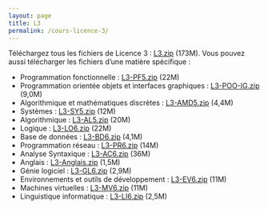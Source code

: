 ```yaml
---
layout: page
title: L3
permalink: /cours-licence-3/
---
```

Téléchargez tous les fichiers de Licence 3&nbsp;: <a class="filename" href="./archives/L3.zip">L3.zip</a> (173M).
Vous pouvez aussi télécharger les fichiers d’une matière
        spécifique&nbsp;:
* Programmation fonctionnelle&nbsp;: <a class="filename" href="./archives/L3-PF5.zip">L3-PF5.zip</a> (22M)
* Programmation orientée objets et interfaces graphiques&nbsp;: <a class="filename" href="./archives/L3-POO-IG.zip">L3-POO-IG.zip</a> (9,0M)
* Algorithmique et mathématiques discrètes&nbsp;: <a class="filename" href="./archives/L3-AMD5.zip">L3-AMD5.zip</a> (4,4M)
* Systèmes&nbsp;: <a class="filename" href="./archives/L3-SY5.zip">L3-SY5.zip</a> (12M)
* Algorithmique&nbsp;: <a class="filename" href="./archives/L3-AL5.zip">L3-AL5.zip</a> (20M)
* Logique&nbsp;: <a class="filename" href="./archives/L3-LO6.zip">L3-LO6.zip</a> (22M)
* Base de données&nbsp;: <a class="filename" href="./archives/L3-BD6.zip">L3-BD6.zip</a> (4,1M)
* Programmation réseau&nbsp;: <a class="filename" href="./archives/L3-PR6.zip">L3-PR6.zip</a> (14M)
* Analyse Syntaxique&nbsp;: <a class="filename" href="./archives/L3-AC6.zip">L3-AC6.zip</a> (36M)
* Anglais&nbsp;: <a class="filename" href="./archives/L3-Anglais.zip">L3-Anglais.zip</a> (1,5M)
* Génie logiciel&nbsp;: <a class="filename" href="./archives/L3-GL6.zip">L3-GL6.zip</a> (2,9M)
* Environnements et outils de développement&nbsp;: <a class="filename" href="./archives/L3-EV6.zip">L3-EV6.zip</a> (11M)
* Machines virtuelles&nbsp;: <a class="filename" href="./archives/L3-MV6.zip">L3-MV6.zip</a> (11M)
* Linguistique informatique&nbsp;: <a class="filename" href="./archives/L3-LI6.zip">L3-LI6.zip</a> (2,5M)
